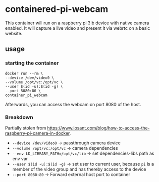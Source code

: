 # containered-pi-webcam
This container will run on a raspberry pi 3 b device with native camera enabled. It will capture a live video and present it via webrtc on a basic website.

## usage
### starting the container
```
docker run --rm \
--device /dev/video0 \
--volume /opt/vc:/opt/vc \
--user $(id -u):$(id -g) \
--port 8080:80 \
container_pi_webcam
```
Afterwards, you can access the webcam on port 8080 of the host.

### Breakdown
Partially stolen from https://www.losant.com/blog/how-to-access-the-raspberry-pi-camera-in-docker.
- `--device /dev/video0` -> passthrough camera device
- `--volume /opt/vc:/opt/vc` -> camera dependencies
- `--env LD_LIBRARY_PATH=/opt/vc/lib` -> set dependencies-libs path as env var
- `--user $(id -u):$(id -g)` -> set user to current user, because `pi` is a member of the video group and has thereby access to the device
- `--port 8080:80` -> Forward external host port to container
